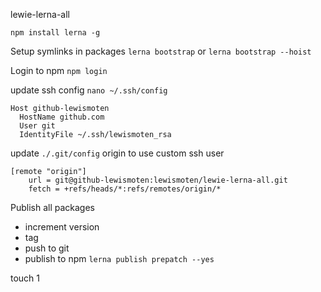 lewie-lerna-all

`npm install lerna -g`

Setup symlinks in packages
`lerna bootstrap`
or
`lerna bootstrap --hoist`

Login to npm
`npm login`

update ssh config
`nano ~/.ssh/config`

```
Host github-lewismoten
  HostName github.com
  User git
  IdentityFile ~/.ssh/lewismoten_rsa
```

update `./.git/config` origin to use custom ssh user

```
[remote "origin"]
	url = git@github-lewismoten:lewismoten/lewie-lerna-all.git
	fetch = +refs/heads/*:refs/remotes/origin/*
```

Publish all packages

- increment version
- tag
- push to git
- publish to npm
  `lerna publish prepatch --yes`

touch 1
